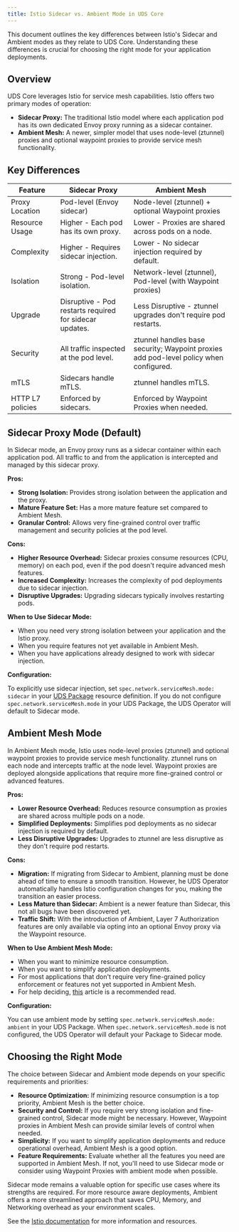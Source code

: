 ```yaml
---
title: Istio Sidecar vs. Ambient Mode in UDS Core
---
```


This document outlines the key differences between Istio's Sidecar and Ambient modes as they relate to UDS Core. Understanding these differences is crucial for choosing the right mode for your application deployments.

## Overview

UDS Core leverages Istio for service mesh capabilities. Istio offers two primary modes of operation:

*   **Sidecar Proxy:** The traditional Istio model where each application pod has its own dedicated Envoy proxy running as a sidecar container.
*   **Ambient Mesh:** A newer, simpler model that uses node-level (ztunnel) proxies and optional waypoint proxies to provide service mesh functionality.

## Key Differences

| Feature           | Sidecar Proxy                                      | Ambient Mesh                                                                 |
| ----------------- | -------------------------------------------------- | ---------------------------------------------------------------------------- |
| Proxy Location    | Pod-level (Envoy sidecar)                          | Node-level (ztunnel) + optional Waypoint proxies                             |
| Resource Usage    | Higher - Each pod has its own proxy.               | Lower - Proxies are shared across pods on a node.                            |
| Complexity        | Higher - Requires sidecar injection.              | Lower - No sidecar injection required by default.                             |
| Isolation         | Strong - Pod-level isolation.                      | Network-level (ztunnel), Pod-level (with Waypoint proxies)                  |
| Upgrade           | Disruptive - Pod restarts required for sidecar updates. | Less Disruptive - ztunnel upgrades don't require pod restarts.             |
| Security          | All traffic inspected at the pod level.   | ztunnel handles base security; Waypoint proxies add pod-level policy when configured. |
| mTLS              | Sidecars handle mTLS.                              | ztunnel handles mTLS.                                                        |
| HTTP L7 policies  | Enforced by sidecars.                              | Enforced by Waypoint Proxies when needed.                                   |

## Sidecar Proxy Mode (Default)

In Sidecar mode, an Envoy proxy runs as a sidecar container within each application pod. All traffic to and from the application is intercepted and managed by this sidecar proxy.

**Pros:**

*   **Strong Isolation:** Provides strong isolation between the application and the proxy.
*   **Mature Feature Set:** Has a more mature feature set compared to Ambient Mesh.
*   **Granular Control:** Allows very fine-grained control over traffic management and security policies at the pod level.

**Cons:**

*   **Higher Resource Overhead:** Sidecar proxies consume resources (CPU, memory) on each pod, even if the pod doesn't require advanced mesh features.
*   **Increased Complexity:** Increases the complexity of pod deployments due to sidecar injection.
*   **Disruptive Upgrades:** Upgrading sidecars typically involves restarting pods.

**When to Use Sidecar Mode:**

*   When you need very strong isolation between your application and the Istio proxy.
*   When you require features not yet available in Ambient Mesh.
*   When you have applications already designed to work with sidecar injection.

**Configuration:**

To explicitly use sidecar injection, set `spec.network.serviceMesh.mode: sidecar` in your [UDS Package](file:///Volumes/Macintosh%20HD/Users/noahb/projects/defenseunicorns/uds-core/docs/reference/configuration/UDS%20operator/package.md) resource definition. If you do not configure `spec.network.serviceMesh.mode` in your UDS Package, the UDS Operator will default to Sidecar mode.

## Ambient Mesh Mode

In Ambient Mesh mode, Istio uses node-level proxies (ztunnel) and optional waypoint proxies to provide service mesh functionality. ztunnel runs on each node and intercepts traffic at the node level. Waypoint proxies are deployed alongside applications that require more fine-grained control or advanced features.

**Pros:**

*   **Lower Resource Overhead:** Reduces resource consumption as proxies are shared across multiple pods on a node.
*   **Simplified Deployments:** Simplifies pod deployments as no sidecar injection is required by default.
*   **Less Disruptive Upgrades:** Upgrades to ztunnel are less disruptive as they don't require pod restarts.

**Cons:**

*   **Migration:** If migrating from Sidecar to Ambient, planning must be done ahead of time to ensure a smooth transition. However, he UDS Operator automatically handles Istio configuration changes for you, making the transition an easier process.
*   **Less Mature than Sidecar:** Ambient is a newer feature than Sidecar, this not all bugs have been discovered yet.
*   **Traffic Shift:** With the introduction of Ambient, Layer 7 Authorization features are only available via opting into an optional Envoy proxy via the Waypoint resource.

**When to Use Ambient Mesh Mode:**

*   When you want to minimize resource consumption.
*   When you want to simplify application deployments.
*   For most applications that don't require very fine-grained policy enforcement or features not yet supported in Ambient Mesh.
*   For help deciding, [this](https://blog.howardjohn.info/posts/opinionated-istio/#ambient-mode) article is a recommended read.

**Configuration:**

You can use ambient mode by setting `spec.network.serviceMesh.mode: ambient` in your UDS Package. When `spec.network.serviceMesh.mode` is not configured, the UDS Operator will default your Package to Sidecar mode.

## Choosing the Right Mode

The choice between Sidecar and Ambient mode depends on your specific requirements and priorities:

*   **Resource Optimization:** If minimizing resource consumption is a top priority, Ambient Mesh is the better choice.
*   **Security and Control:** If you require very strong isolation and fine-grained control, Sidecar mode might be necessary. However, Waypoint proxies in Ambient Mesh can provide similar levels of control when needed.
*   **Simplicity:** If you want to simplify application deployments and reduce operational overhead, Ambient Mesh is a good option.
*   **Feature Requirements:** Evaluate whether all the features you need are supported in Ambient Mesh. If not, you'll need to use Sidecar mode or consider using Waypoint Proxies with ambient mode when possible.

Sidecar mode remains a valuable option for specific use cases where its strengths are required. For more resource aware deployments, Ambient offers a more streamlined approach that saves CPU, Memory, and Networking overhead as your environment scales.

See the [Istio documentation](https://istio.io/latest/docs/overview/dataplane-modes/#choosing-between-sidecar-and-ambient) for more information and resources.